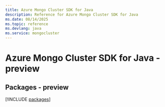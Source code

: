 ```yaml
---
title: Azure Mongo Cluster SDK for Java
description: Reference for Azure Mongo Cluster SDK for Java
ms.date: 08/14/2025
ms.topic: reference
ms.devlang: java
ms.service: mongocluster
---
```

# Azure Mongo Cluster SDK for Java - preview
## Packages - preview
[!INCLUDE [packages](mongo-cluster-index.md)]